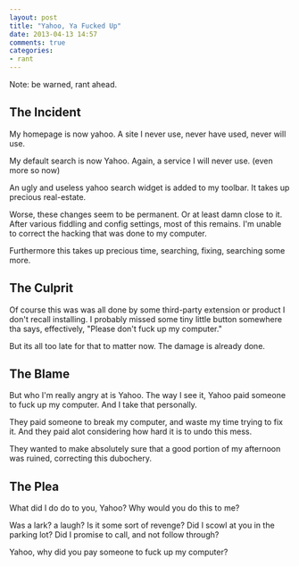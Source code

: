 ```yaml
---
layout: post
title: "Yahoo, Ya Fucked Up"
date: 2013-04-13 14:57
comments: true
categories: 
- rant
---
```


Note: be warned, rant ahead.

The Incident
----

My homepage is now yahoo. A site I never use, never have used, never will use.

My default search is now Yahoo. Again, a service I will never use. (even more so now)

An ugly and useless yahoo search widget is added to my toolbar. It takes up precious real-estate.


Worse, these changes seem to be permanent. Or at least damn close to it. After various fiddling and config settings, most of this remains. I'm unable to correct the hacking that was done to my computer.

Furthermore this takes up precious time, searching, fixing, searching some more.

The Culprit
----

Of course this was was all done by some third-party extension or product I don't recall installing. I probably missed some tiny little button somewhere tha says, effectively, "Please don't fuck up my computer."

But its all too late for that to matter now. The damage is already done.

The Blame
----

But who I'm really angry at is Yahoo.  The way I see it, Yahoo paid someone to fuck up my computer. And I take that personally.

They paid someone to break my computer, and waste my time trying to fix it. And they paid alot
considering how hard it is to undo this mess.

They wanted to make absolutely sure that a good portion of my afternoon was ruined, correcting
this dubochery.


The Plea
----

What did I do do to you, Yahoo?  Why would you do this to me?

Was a lark? a laugh?  Is it some sort of revenge? Did I scowl at you in the parking lot?  Did I promise to call, and not follow through?

Yahoo, why did you pay someone to fuck up my computer?


